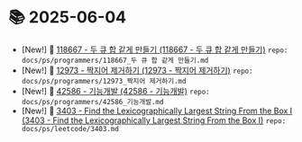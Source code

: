 # 📚 2025-06-04
- [New!] 📗 [118667 - 두 큐 합 같게 만들기 (118667 - 두 큐 합 같게 만들기)](https://til.qriosity.dev/featured/ps/programmers/118667_두%20큐%20합%20같게%20만들기) `repo: docs/ps/programmers/118667_두 큐 합 같게 만들기.md`
- [New!] 📗 [12973 - 짝지어 제거하기 (12973 - 짝지어 제거하기)](https://til.qriosity.dev/featured/ps/programmers/12973_짝지어%20제거하기) `repo: docs/ps/programmers/12973_짝지어 제거하기.md`
- [New!] 📗 [42586 - 기능개발 (42586 - 기능개발)](https://til.qriosity.dev/featured/ps/programmers/42586_기능개발) `repo: docs/ps/programmers/42586_기능개발.md`
- [New!] 📗 [3403 - Find the Lexicographically Largest String From the Box I (3403 - Find the Lexicographically Largest String From the Box I)](https://til.qriosity.dev/featured/ps/leetcode/3403) `repo: docs/ps/leetcode/3403.md`
